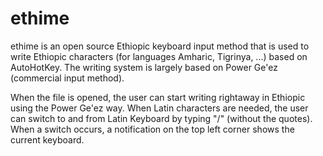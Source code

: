 # ethime

ethime is an open source Ethiopic keyboard input method that is used to write Ethiopic characters (for languages Amharic, Tigrinya, ...) based on AutoHotKey. The writing system is largely based on Power Ge'ez (commercial input method).

When the file is opened, the user can start writing rightaway in Ethiopic using the Power Ge'ez way. When Latin characters are needed, the user can switch to and from Latin Keyboard by typing "/\" (without the quotes). When a switch occurs, a notification on the top left corner shows the current keyboard.
